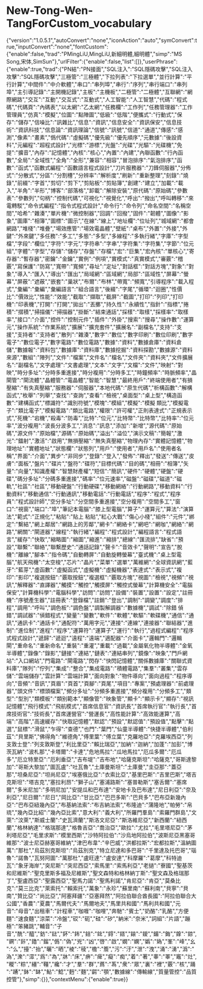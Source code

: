 # New-Tong-Wen-TangForCustom_vocabulary

{"version":"1.0.5.1","autoConvert":"none","iconAction":"auto","symConvert":true,"inputConvert":"none","fontCustom":{"enable":false,"trad":"PMingLiU,MingLiU,新細明體,細明體","simp":"MS Song,宋体,SimSun"},"urlFilter":{"enable":false,"list":[]},"userPhrase":{"enable":true,"trad":{"PN結":"PN接面","SQL注入":"SQL隱碼攻擊","SQL注入攻擊":"SQL隱碼攻擊","三極管":"三極體","下拉列表":"下拉選單","並行計算":"平行計算","中間件":"中介軟體","串口":"串列埠","串行":"序列","串行端口":"串列埠","主引導記錄":"主開機記錄","主板":"主機板","二極管":"二極體","互聯網":"網際網路","交互":"互動","交互式":"互動式","人工智能":"人工智慧","代碼":"程式碼","代碼頁":"內碼表","以太網":"乙太網","任務欄":"工作列","任務管理器":"工作管理員","仿真":"模擬","位圖":"點陣圖","低級":"低階","便攜式":"行動式","保存":"儲存","信噪比":"訊雜比","信息":"資訊","信息安全":"資訊保安","信息技術":"資訊科技","信息論":"資訊理論","信號":"訊號","信道":"通道","傳感":"感測","像素":"畫素","僞代碼":"虛擬碼","優先級":"優先順序","元數據":"後設資料","元編程":"超程式設計","光標":"游標","光盤":"光碟","光驅":"光碟機","免提":"擴音","內存":"記憶體","內核":"核心","內置":"內建","內聯函數":"行內函數","全局":"全域性","全角":"全形","兼容":"相容","冒泡排序":"氣泡排序","函數":"函式","函數式編程":"函數語言程式設計","刀片服務器":"刀鋒伺服器","分佈式":"分散式","分區":"分割槽","分辨率":"解析度","刷新":"重新整理","刻錄":"燒錄","前綴":"字首","剪切":"剪下","剪貼板":"剪貼簿","創建":"建立","加載":"載入","半角":"半形","博客":"部落格","卸載":"解除安裝","原代碼":"原始碼","參數表":"參數列","句柄":"控制代碼","可視化":"視覺化","呼出":"撥出","呼叫轉移":"來電轉駁","命令式編程":"指令式程式設計","命令行":"命令列","命名空間":"名稱空間","哈希":"雜湊","單片機":"微控制器","回調":"回撥","固件":"韌體","圖像":"影象","圖庫":"相簿","圖標":"圖示","在線":"線上","地址欄":"位址列","城域網":"都會網路","堆棧":"堆疊","場效應管":"場效電晶體","壁紙":"桌布","外置":"外接","外鍵":"外來鍵","多任務":"多工","多態":"多型","多線程":"多執行緒","字庫":"字型檔","字段":"欄位","字符":"字元","字符串":"字串","字符集":"字符集","字節":"位元組","字體":"字型","存儲":"儲存","存盤":"存檔","宏":"巨集","宏內核":"單核心","寄存器":"暫存器","密鑰":"金鑰","實例":"例項","實模式":"真實模式","審覈":"稽覈","寫保護":"防寫","寬帶":"寬頻","尋址":"定址","對話框":"對話方塊","對象":"對象","導入":"匯入","導出":"匯出","局域網":"區域網","局部":"區域性","屏幕":"螢幕","屏蔽":"遮蔽","嵌套":"巢狀","布爾":"布林","帶寬":"頻寬","引導程序":"載入程式","彙編":"彙編","彙編語言":"組合語言","後綴":"字尾","循環":"迴圈","性價比":"價效比","性能":"效能","截取":"擷取","截屏":"截圖","打印":"列印","打印機":"印表機","打開":"打開","拋出":"丟擲","持久性":"永續性","指針":"指標","捲積":"摺積","掃描儀":"掃描器","掛斷":"結束通話","採樣":"取樣","採樣率":"取樣率","接口":"介面","控件":"控制元件","插件":"外掛","搜索":"搜尋","操作數":"運算元","操作系統":"作業系統","擴展":"擴充套件","擴展名":"副檔名","支持":"支援","支持者":"支持者","散列":"雜湊","數字":"數位","數字印刷":"數位印刷","數字電子":"數位電子","數字電路":"數位電路","數據":"資料","數據倉庫":"資料倉儲","數據報":"資料包","數據庫":"資料庫","數據挖掘":"資料探勘","數據源":"資料來源","數組":"陣列","文件":"檔案","文件名":"檔名","文件夾":"資料夾","文件擴展名":"副檔名","文字處理":"文書處理","文本":"文字","文檔":"文件","映射":"對映","時分多址":"分時多重進接","時分複用":"分時多工","時鐘頻率":"時脈頻率","晶閘管":"閘流體","晶體管":"電晶體","智能":"智慧","最終用戶":"終端使用者","有損壓縮":"有失真壓縮","服務器":"伺服器","本地代碼":"原生代碼","析構函數":"解構函式","枚舉":"列舉","查找":"查詢","查看":"檢視","桌面型":"桌上型","構造函數":"建構函式","標識符":"識別符號","模塊":"模組","模擬":"模擬 類比","模擬電子":"類比電子","模擬電路":"類比電路","權限":"許可權","正則表達式":"正規表示式","死機":"宕機","殺毒":"防毒","比特":"位元","比特幣":"比特幣","比特率":"位元率","波分複用":"波長分波多工","消息":"訊息","添加":"新增","源代碼":"原始碼","源文件":"原始檔","源碼":"原始碼","溢出":"溢位","演示文稿":"簡報","激光":"鐳射","激活":"啟用","無損壓縮":"無失真壓縮","物理內存":"實體記憶體","物理地址":"實體地址","狀態欄":"狀態列","用戶":"使用者","用戶名":"使用者名稱","界面":"介面","異步":"非同步","登錄":"登入","發佈":"釋出","發送":"傳送","皮膚":"面板","盤片":"碟片","盤符":"碟符","目標代碼":"目的碼","相冊":"相簿","矢量":"向量","知識產權":"智慧財產權","短信":"簡訊","硬件":"硬體","硬盤":"硬碟","碼分多址":"分碼多重進接","碼率":"位元速率","磁盤":"磁碟","磁道":"磁軌","社區":"社區","移動硬盤":"行動硬碟","移動網絡":"行動網路","移動資料":"行動資料","移動通信":"行動通訊","移動電話":"行動電話","程序":"程式","程序員":"程式設計師","空分多址":"分空間多重進接","空分複用":"空間多工","窗口":"視窗","端口":"埠","筆記本電腦":"膝上型電腦","算子":"運算元","算法":"演算法","範式":"正規化","粘貼":"貼上 粘貼","紅心大戰":"傷心小棧","組件":"元件","綁定":"繫結","網上鄰居":"網路上的芳鄰","網卡":"網絡卡","網吧":"網咖","網絡":"網路","網關":"閘道器","線程":"執行緒","編程":"程式設計","編程語言":"程式語言","緩存":"快取","縮略圖":"縮圖","縮進":"縮排","總線":"匯流排","缺省":"預設","聯繫":"聯絡","聯繫歷史":"通話記錄","聲卡":"音效卡","聲明":"宣告","脫機":"離線","腳本":"指令碼","自動轉屏":"自動旋轉螢幕","臺式機":"桌上型電腦","航天飛機":"太空梭","芯片":"晶片","菜單":"選單","萬維網":"全球資訊網","藍牙":"藍芽","虛函數":"虛擬函式","虛擬機":"虛擬機器","表達式":"表示式","複印":"影印","複選按鈕":"覈取按鈕","複選框":"覈取方塊","視圖":"檢視","視頻":"視訊","解釋器":"直譯器","觸摸":"觸控","觸摸屏":"觸控式螢幕","計算機安全":"電腦保安","計算機科學":"電腦科學","訪問":"訪問","設備":"裝置","設置":"設定","註冊機":"序號產生器","註冊表":"登錄檔","註銷":"登出","調制":"調變","調度":"排程","調用":"呼叫","調色板":"調色盤","調製解調器":"數據機","調試":"除錯 偵錯","調試器":"偵錯程式","變量":"變數","軟件":"軟體","軟驅":"軟碟機","通信":"通訊","通訊卡":"通話卡","通配符":"萬用字元","連接":"連線","連接器":"聯結器","進制":"進位制","進程":"程序","運算符":"運算子","運行":"執行","過程式編程":"程序式程式設計","遞歸":"遞迴","遠程":"遠端","適配器":"介面卡","邏輯門":"邏輯閘","重命名":"重新命名","重裝":"重灌","重載":"過載","金屬氧化物半導體":"金氧半導體","錄像":"錄影","鏈接":"連結","鏈表":"連結串列","鏡像":"映象","門戶網站":"入口網站","門電路":"閘電路","閃存":"快閃記憶體","關係數據庫":"關聯式資料庫","隊列":"佇列","集成":"整合","集成電路":"積體電路","集羣":"叢集","雲存儲":"雲端儲存","雲計算":"雲端計算","面向對象":"物件導向","面向過程":"程序導向","音頻":"音訊","頁眉":"頁首","頁腳":"頁尾","項目":"專案","預處理器":"前處理器","頭文件":"標頭檔案","頻分多址":"分頻多重進接","頻分複用":"分頻多工","類型":"型別","類模板":"類别範本","顯像管":"映象管","顯卡":"顯示卡","顯存":"視訊記憶體","飛行模式":"飛航模式","首席信息官":"資訊長","首席執行官":"執行長","首席技術官":"技術長","首席運營官":"營運長","高性能計算":"高效能運算","高端":"高階","高速緩存":"快取記憶體","默認":"預設","默認值":"預設值","點擊":"點選","鼠標":"滑鼠","乍得":"查德","也門":"葉門","仙童半導體":"快捷半導體","伯利茲":"貝里斯","佛得角":"維德角","傅里葉":"傅立葉","克羅地亞":"克羅埃西亞","列支敦士登":"列支敦斯登","利比里亞":"賴比瑞亞","加納":"迦納","加蓬":"加彭","博茨瓦納":"波札那","卡塔爾":"卡達","危地馬拉":"瓜地馬拉","厄瓜多爾":"厄瓜多","厄立特里亞":"厄利垂亞","吉布堤":"吉布地","哈薩克斯坦":"哈薩克","哥斯達黎加":"哥斯大黎加","圖瓦盧":"吐瓦魯","土庫曼斯坦":"土庫曼","圭亞那":"蓋亞那","坦桑尼亞":"坦尚尼亞","埃塞俄比亞":"衣索比亞","基里巴斯":"吉里巴斯","塔吉克斯坦":"塔吉克","塞拉利昂":"獅子山","塞浦路斯":"塞普勒斯","塞舌爾":"塞席爾","多米尼加":"多明尼加","安提瓜和巴布達":"安地卡及巴布達","尼日利亞":"奈及利亞","尼日爾":"尼日","岡比亞":"甘比亞","巴巴多斯":"巴貝多","巴布亞新幾內亞":"巴布亞紐幾內亞","布基納法索":"布吉納法索","布隆迪":"蒲隆地","帕勞":"帛琉","幾內亞比紹":"幾內亞比索","意大利":"義大利","所羅門羣島":"索羅門群島","文萊":"汶萊","斯威士蘭":"史瓦濟蘭","斯洛文尼亞":"斯洛維尼亞","新西蘭":"紐西蘭","格林納達":"格瑞那達","格魯吉亞":"喬治亞","歐拉":"尤拉","毛里塔尼亞":"茅利塔尼亞","毛里求斯":"模里西斯","沙特阿拉伯":"沙烏地阿拉伯","波斯尼亞黑塞哥維那":"波士尼亞赫塞哥維納","津巴布韋":"辛巴威","洪都拉斯":"宏都拉斯","溫納圖萬":"那杜","烏茲別克斯坦":"烏茲別克","特立尼達和多巴哥":"千里達及托巴哥","瑙魯":"諾魯","瓦努阿圖":"萬那杜","盧旺達":"盧安達","科摩羅":"葛摩","科特迪瓦":"象牙海岸","突尼斯":"突尼西亞","索馬里":"索馬利亞","老撾":"寮國","聖基茨和尼維斯":"聖克里斯多福及尼維斯","聖文森特和格林納丁斯":"聖文森及格瑞那丁","聖盧西亞":"聖露西亞","聖馬力諾":"聖馬利諾","肯尼亞":"肯亞","莫桑比克":"莫三比克","萊索托":"賴索托","萬象":"永珍","蘇里南":"蘇利南","貝寧":"貝南","贊比亞":"尚比亞","阿塞拜疆":"亞塞拜然","阿拉伯聯合酋長國":"阿拉伯聯合大公國","香農":"夏農","馬爾代夫":"馬爾地夫","馬里共和國":"馬利共和國","元音":"母音","出租車":"計程車","咖喱":"咖哩","奔馳":"賓士","奶酪":"乳酪","方便麵":"速食麵","涼菜":"冷盤","砹":"砈","硅":"矽","納米":"奈米","詞組":"片語","蹦極":"笨豬跳","輔音":"子音","酰":"醯","鈁":"鍅","鈈":"鈽","錇":"鉳","鍀":"鎝","鎄":"鑀","鎇":"鋂","鎿":"錼","鐦":"鉲","鑥":"鎦","僞":"偽","兇":"凶","啓":"啟","嫺":"嫻","嬀":"媯","峯":"峰","幺":"么","擡":"抬","曬":"晒","棱":"稜","檐":"簷","污":"汙","泄":"洩","涌":"湧","潙":"溈","潨":"潀","爲":"為","牀":"床","痹":"痺","癡":"痴","着":"著","睾":"睪","竈":"灶","糉":"粽","繮":"韁","纔":"才","羣":"群","蔿":"蒍","衆":"眾","裏":"裡","覈":"核","踊":"踴","鉢":"缽","鮎":"鯰","麪":"麵","齶":"顎","數據線":"傳輸線","質量管控":"品質控管"},"simp":{}},"contextMenu":{"enable":true}}
